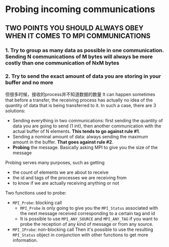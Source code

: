 # Probing incoming communications
## TWO POINTS YOU SHOULD ALWAYS OBEY WHEN IT COMES TO MPI COMMUNICATIONS
### 1. Try to group as many data as possible in one communication. Sending N communications of M bytes will always be more costly than one communication of NxM bytes
### 2. Try to send the exact amount of data you are storing in your buffer and no more

但很多时候，接收的process并不知道数据的数量
It can happen sometimes that before a transfer, the receiving process has actually no idea of the quantity of data that is being transferred to it. In such a case, there are 3 solutions:
* Sending everything in two communications: first sending the quantity of data you are going to send (1 int), then another communication with the actual buffer of N elements. **This tends to go against rule #1**.
* Sending a nominal amount of data: always sending the maximum amount in the buffer. **That goes against rule #2**.
* **Probing** the message. Basically asking MPI to give you the size of the message

Probing serves many purposes, such as getting
* the count of elements we are about to receive
* the id and tags of the processes we are receiving from
* to know if we are actually receiving anything or not

Two functions used to probe:
* `MPI_Probe`: blocking call
  * `MPI_Probe` is only going to give you the `MPI_Status` associated with the next message received corresponding to a certain tag and id
  * It is possible to use `MPI_ANY_SOURCE` and `MPI_ANY_TAG` if you want to probe the reception of any kind of message or from any source.
* `MPI_IProbe`: non-blocking call
Then it's possible to use the resulting `MPI_Status` object in conjunction with other functions to get more information.





